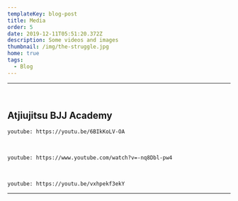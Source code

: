 ```yaml
---
templateKey: blog-post
title: Media
order: 5
date: 2019-12-11T05:51:20.372Z
description: Some videos and images
thumbnail: /img/the-struggle.jpg
home: true
tags:
  - Blog
---
```


---

<br>

## Atjiujitsu BJJ Academy

`youtube: https://youtu.be/6BIkKoLV-OA`

<br>

`youtube: https://www.youtube.com/watch?v=-nq8Dbl-pw4`

<br>

`youtube: https://youtu.be/vxhpekf3ekY`

---
